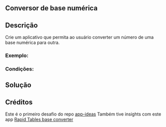 ## Conversor de base numérica

## Descrição

Crie um aplicativo que permita ao usuário converter um número de uma base numérica para outra.

### Exemplo:

### Condições:

## Solução

## Créditos

Este é o primeiro desafio do repo [app-ideas](https://github.com/florinpop17/app-ideas)
Também tive insights com este app [Rapid Tables base converter](https://www.rapidtables.com/convert/number/base-converter.html)
